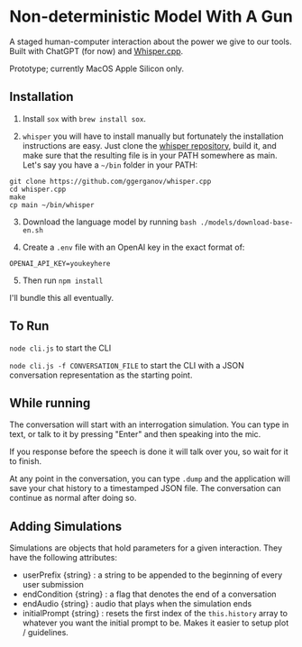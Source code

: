 # Non-deterministic Model With A Gun

A staged human-computer interaction about the power we give to our tools. Built with ChatGPT (for
now) and [Whisper.cpp](https://github.com/ggerganov/whisper.cpp).

Prototype; currently MacOS Apple Silicon only.

## Installation
1. Install `sox` with `brew install sox`.

2. `whisper` you will have to install manually but fortunately the installation instructions are easy.
Just clone the [whisper repository](https://github.com/ggerganov/whisper.cpp), build it, and make
sure that the resulting file is in your PATH somewhere as main. Let's say you have a `~/bin` folder
in your PATH:

```
git clone https://github.com/ggerganov/whisper.cpp
cd whisper.cpp
make
cp main ~/bin/whisper
```

3. Download the language model by running `bash ./models/download-base-en.sh`

4. Create a `.env` file with an OpenAI key in the exact format of:
```
OPENAI_API_KEY=youkeyhere
```

5. Then run `npm install`

I'll bundle this all eventually.

## To Run
`node cli.js` to start the CLI

`node cli.js -f CONVERSATION_FILE` to start the CLI with a JSON conversation representation as the
starting point.

## While running
The conversation will start with an interrogation simulation. You can type in text, or talk to it by
pressing "Enter" and then speaking into the mic.

If you response before the speech is done it will talk over you, so wait for it to finish.

At any point in the conversation, you can type `.dump` and the application will save your chat
history to a timestamped JSON file. The conversation can continue as normal after doing so.

## Adding Simulations
Simulations are objects that hold parameters for a given interaction. They have the following
attributes:
  - userPrefix {string} : a string to be appended to the beginning of every user submission
  - endCondition {string} : a flag that denotes the end of a conversation
  - endAudio {string} : audio that plays when the simulation ends
  - initialPrompt {string} : resets the first index of the `this.history` array to whatever you want
    the initial prompt to be. Makes it easier to setup plot / guidelines.
